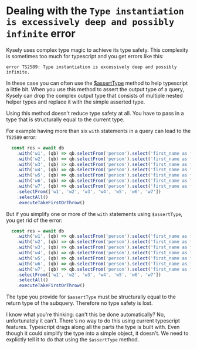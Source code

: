 # Dealing with the `Type instantiation is excessively deep and possibly infinite` error

Kysely uses complex type magic to achieve its type safety. This complexity is sometimes too much for typescript and you get errors like this:

```
error TS2589: Type instantiation is excessively deep and possibly infinite.
```

In these case you can often use the [$assertType](https://koskimas.github.io/kysely/classes/SelectQueryBuilder.html#_assertType) method to help typescript a little bit. When you use this method to assert the output type of a query, Kysely can drop the complex output type that consists of multiple nested helper types and replace it with the simple asserted type.

Using this method doesn't reduce type safety at all. You have to pass in a type that is structurally equal to the current type.

For example having more than six `with` statements in a query can lead to the `TS2589` error:

```ts
  const res = await db
    .with('w1', (qb) => qb.selectFrom('person').select('first_name as fn1'))
    .with('w2', (qb) => qb.selectFrom('person').select('first_name as fn2'))
    .with('w3', (qb) => qb.selectFrom('person').select('first_name as fn3'))
    .with('w4', (qb) => qb.selectFrom('person').select('first_name as fn4'))
    .with('w5', (qb) => qb.selectFrom('person').select('first_name as fn5'))
    .with('w6', (qb) => qb.selectFrom('person').select('first_name as fn6'))
    .with('w7', (qb) => qb.selectFrom('person').select('first_name as fn7'))
    .selectFrom(['w1', 'w2', 'w3', 'w4', 'w5', 'w6', 'w7'])
    .selectAll()
    .executeTakeFirstOrThrow()
```

But if you simplify one or more of the `with` statements using `$assertType`, you get rid of the error:

```ts
  const res = await db
    .with('w1', (qb) => qb.selectFrom('person').select('first_name as fn1'))
    .with('w2', (qb) => qb.selectFrom('person').select('first_name as fn2'))
    .with('w3', (qb) => qb.selectFrom('person').select('first_name as fn3'))
    .with('w4', (qb) => qb.selectFrom('person').select('first_name as fn4'))
    .with('w5', (qb) => qb.selectFrom('person').select('first_name as fn5'))
    .with('w6', (qb) => qb.selectFrom('person').select('first_name as fn6'))
    .with('w7', (qb) => qb.selectFrom('person').select('first_name as fn7').$assertType<{ fn7: string }>())
    .selectFrom(['w1', 'w2', 'w3', 'w4', 'w5', 'w6', 'w7'])
    .selectAll()
    .executeTakeFirstOrThrow()
```

The type you provide for `$assertType` must be structurally equal to the return type of the subquery. Therefore no type safety is lost.

I know what you're thinking: can't this be done automatically? No, unfortunately it can't. There's no way to do this using current typescript features. Typescript drags along all the parts the type is built with. Even though it could simplify the type into a simple object, it doesn't. We need to explictly tell it to do that using the `$assertType` method.